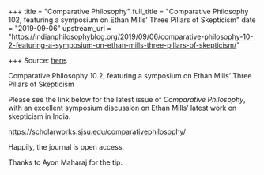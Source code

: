 +++
title = "Comparative Philosophy"
full_title = "Comparative Philosophy 102, featuring a symposium on Ethan Mills’ Three Pillars of Skepticism"
date = "2019-09-06"
upstream_url = "https://indianphilosophyblog.org/2019/09/06/comparative-philosophy-10-2-featuring-a-symposium-on-ethan-mills-three-pillars-of-skepticism/"

+++
Source: [here](https://indianphilosophyblog.org/2019/09/06/comparative-philosophy-10-2-featuring-a-symposium-on-ethan-mills-three-pillars-of-skepticism/).

Comparative Philosophy 10.2, featuring a symposium on Ethan Mills’ Three Pillars of Skepticism

Please see the link below for the latest issue of *Comparative
Philosophy*, with an excellent symposium discussion on Ethan Mills’
latest work on skepticism in India.

<https://scholarworks.sjsu.edu/comparativephilosophy/>

Happily, the journal is open access.

Thanks to Ayon Maharaj for the tip.


